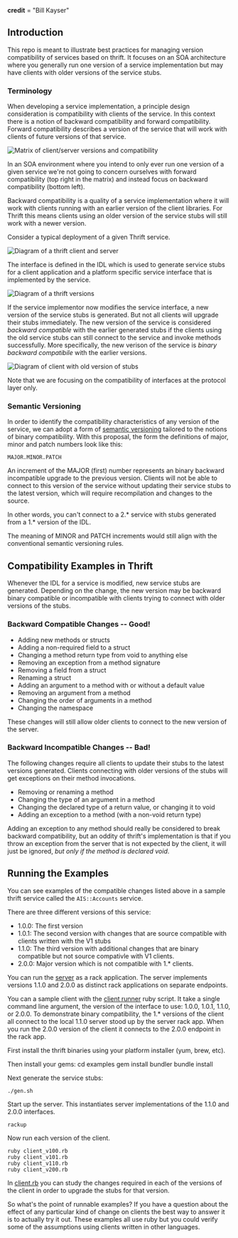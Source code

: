 __credit__ = "Bill Kayser"

## Introduction

This repo is meant to illustrate best practices for managing version
compatibility of services based on thrift.  It focuses on an SOA
architecture where you generally run one version of a service
implementation but may have clients with older versions of the service
stubs.

### Terminology

When developing a service implementation, a principle design
consideration is compatibility with clients of the service.  In this
context there is a notion of backward compatibility and forward
compatibility.  Forward compatibility describes a version of the
service that will work with clients of future versions of that
service.

![Matrix of client/server versions and compatibility](images/matrix.png)

In an SOA environment where you intend to only ever run one version of
a given service we're not going to concern ourselves with forward
compatibility (top right in the matrix) and instead focus on backward
compatibility (bottom left).

Backward compatibility is a quality of a service implementation where
it will work with clients running with an earlier version of the
client libraries.  For Thrift this means clients using an older
version of the service stubs will still work with a newer version.

Consider a typical deployment of a given Thrift service.

![Diagram of a thrift client and server](images/client-server.png)

The interface is defined in the IDL which is used to generate service
stubs for a client application and a platform specific service
interface that is implemented by the service.

![Diagram of a thrift versions](images/client-server-versions.png)

If the service implementor now modifies the service interface, a new
version of the service stubs is generated.  But not all clients will
upgrade their stubs immediately.  The new version of the service is
considered *backward compatible* with the earlier generated stubs if
the clients using the old service stubs can still connect to the
service and invoke methods successfully.  More specifically, the new
verison of the service is _binary backward compatibile_ with the
earlier versions.

![Diagram of client with old version of stubs](images/client-server-different-versions.png)

Note that we are focusing on the compatibility of interfaces at the
protocol layer only.

### Semantic Versioning

In order to identify the compatibility characteristics of any version
of the service, we can adopt a form of [semantic
versioning](http://semver.org/) tailored to the notions of binary
compatibility.  With this proposal, the form the definitions of major,
minor and patch numbers look like this:

    MAJOR.MINOR.PATCH

An increment of the MAJOR (first) number represents an binary backward
incompatible upgrade to the previous version.  Clients will not be
able to connect to this version of the service without updating their
service stubs to the latest version, which will require recompilation
and changes to the source.

In other words, you can't connect to a 2.* service with stubs generated
from a 1.* version of the IDL.

The meaning of MINOR and PATCH increments would still align with the
conventional semantic versioning rules.

## Compatibility Examples in Thrift

Whenever the IDL for a service is modified, new service stubs are
generated.  Depending on the change, the new version may be backward
binary compatible or incompatible with clients trying to connect with
older versions of the stubs.

### Backward Compatible Changes -- Good!

* Adding new methods or structs
* Adding a non-required field to a struct
* Changing a method return type from void to anything else
* Removing an exception from a method signature
* Removing a field from a struct
* Renaming a struct
* Adding an argument to a method with or without a default value
* Removing an argument from a method
* Changing the order of arguments in a method
* Changing the namespace

These changes will still allow older clients to connect to the new
version of the server.

### Backward Incompatible Changes -- Bad!

The following changes require all clients to update their stubs to the
latest versions generated.  Clients connecting with older versions of
the stubs will get exceptions on their method invocations.

* Removing or renaming a method
* Changing the type of an argument in a method
* Changing the declared type of a return value, or changing it to void
* Adding an exception to a method (with a non-void return type)

Adding an exception to any method should really be considered to break
backward compatibility, but an oddity of thrift's implementation is
that if you throw an exception from the server that is not expected by
the client, it will just be ignored, _but only if the method is
declared void_.

## Running the Examples

You can see examples of the compatible changes listed above in a
sample thrift service called the `AIS::Accounts` service.

There are three different versions of this service:

* 1.0.0: The first version
* 1.0.1: The second version with changes that are source compatible with clients written with the V1 stubs
* 1.1.0: The third version with additional changes that are binary compatible but not source compativle with V1 clients.
* 2.0.0: Major version which is not compatible with 1.* clients.

You can run the [server](examples/server.rb) as a rack application.
The server implements versions 1.1.0 and 2.0.0 as distinct rack
applications on separate endpoints.

You can a sample client with the [client runner](examples/client.rb)
ruby script.  It take a single command line argument, the version of
the interface to use: 1.0.0, 1.0.1, 1.1.0, or 2.0.0.  To demonstrate
binary compatibility, the 1.* versions of the client all connect to
the local 1.1.0 server stood up by the server rack app.  When you run
the 2.0.0 version of the client it connects to the 2.0.0 endpoint in
the rack app.

First install the thrift binaries using your platform installer (yum, brew, etc).

Then install your gems:
    cd examples
    gem install bundler
    bundle install

Next generate the service stubs:

    ./gen.sh

Start up the server.  This instantiates server implementations of the
1.1.0 and 2.0.0 interfaces.

    rackup

Now run each version of the client.

    ruby client_v100.rb
    ruby client_v101.rb
    ruby client_v110.rb
    ruby client_v200.rb

In [client.rb](examples/client.rb) you can study the changes required
in each of the versions of the client in order to upgrade the stubs
for that version.

So what's the point of runnable examples?  If you have a question
about the effect of any particular kind of change on clients the best
way to answer it is to actually try it out.  These examples all use
ruby but you could verify some of the assumptions using clients
written in other languages.
